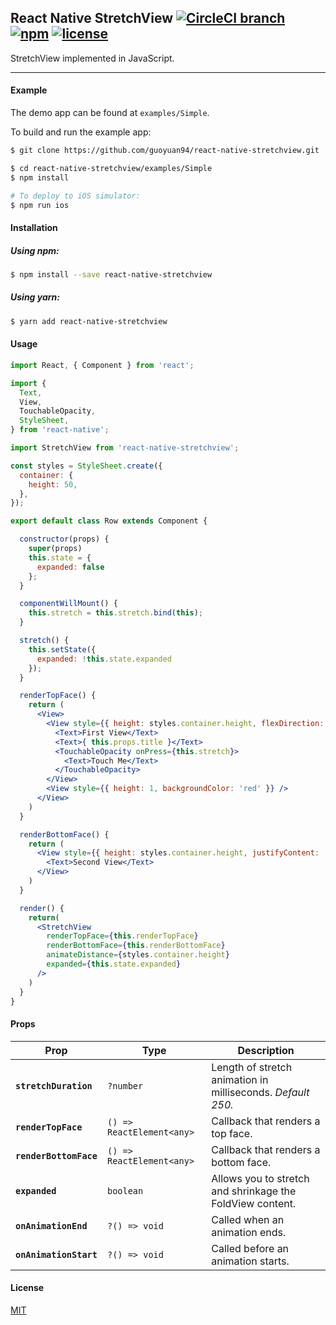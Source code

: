 ## React Native StretchView [![CircleCI branch](https://img.shields.io/circleci/project/guoyuan94/react-native-stretchview/master.svg)](https://circleci.com/gh/guoyuan94/react-native-stretchview) [![npm](https://img.shields.io/npm/v/react-native-stretchview.svg)](https://www.npmjs.com/package/react-native-stretchview) [![license](https://img.shields.io/npm/l/react-native-stretchview.svg)](https://github.com/guoyuan94/react-native-stretchview/blob/master/LICENSE)

StretchView implemented in JavaScript.

---

#### Example

The demo app can be found at `examples/Simple`.

To build and run the example app:

```sh
$ git clone https://github.com/guoyuan94/react-native-stretchview.git

$ cd react-native-stretchview/examples/Simple
$ npm install

# To deploy to iOS simulator:
$ npm run ios
```

#### Installation

##### Using npm:

```sh
$ npm install --save react-native-stretchview
```

##### Using yarn:

```sh
$ yarn add react-native-stretchview
```

#### Usage

```jsx
import React, { Component } from 'react';

import {
  Text,
  View,
  TouchableOpacity,
  StyleSheet,
} from 'react-native';

import StretchView from 'react-native-stretchview';

const styles = StyleSheet.create({
  container: {
    height: 50,
  },
});

export default class Row extends Component {

  constructor(props) {
    super(props)
    this.state = {
      expanded: false
    };
  }

  componentWillMount() {
    this.stretch = this.stretch.bind(this);
  }

  stretch() {
    this.setState({
      expanded: !this.state.expanded
    });
  }

  renderTopFace() {
    return (
      <View>
        <View style={{ height: styles.container.height, flexDirection: 'row', justifyContent: 'space-around', alignItems: 'center' }}>
          <Text>First View</Text>
          <Text>{ this.props.title }</Text>
          <TouchableOpacity onPress={this.stretch}>
            <Text>Touch Me</Text>
          </TouchableOpacity>
        </View>
        <View style={{ height: 1, backgroundColor: 'red' }} />
      </View>
    )
  }

  renderBottomFace() {
    return (
      <View style={{ height: styles.container.height, justifyContent: 'center', alignItems: 'center' }}>
        <Text>Second View</Text>
      </View>
    )
  }

  render() {
    return(
      <StretchView
        renderTopFace={this.renderTopFace}
        renderBottomFace={this.renderBottomFace}
        animateDistance={styles.container.height}
        expanded={this.state.expanded}
      />
    )
  }
}
```

#### Props

| Prop | Type | Description |
|---|---|---|
|**`stretchDuration`**|`?number`|Length of stretch animation in milliseconds. _Default 250._|
|**`renderTopFace`**|`() => ReactElement<any>`|Callback that renders a top face.|
|**`renderBottomFace`**|`() => ReactElement<any>`|Callback that renders a bottom face.|
|**`expanded`**|`boolean`|Allows you to stretch and shrinkage the FoldView content.|
|**`onAnimationEnd`**|`?() => void`|Called when an animation ends.|
|**`onAnimationStart`**|`?() => void`|Called before an animation starts.|

#### License

[MIT](https://github.com/guoyuan94/react-native-stretchview/blob/master/LICENSE)


